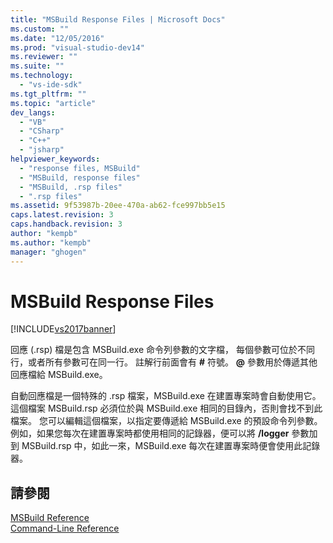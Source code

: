 ```yaml
---
title: "MSBuild Response Files | Microsoft Docs"
ms.custom: ""
ms.date: "12/05/2016"
ms.prod: "visual-studio-dev14"
ms.reviewer: ""
ms.suite: ""
ms.technology: 
  - "vs-ide-sdk"
ms.tgt_pltfrm: ""
ms.topic: "article"
dev_langs: 
  - "VB"
  - "CSharp"
  - "C++"
  - "jsharp"
helpviewer_keywords: 
  - "response files, MSBuild"
  - "MSBuild, response files"
  - "MSBuild, .rsp files"
  - ".rsp files"
ms.assetid: 9f53987b-20ee-470a-ab62-fce997bb5e15
caps.latest.revision: 3
caps.handback.revision: 3
author: "kempb"
ms.author: "kempb"
manager: "ghogen"
---
```

# MSBuild Response Files
[!INCLUDE[vs2017banner](../code-quality/includes/vs2017banner.md)]

回應 \(.rsp\) 檔是包含 MSBuild.exe 命令列參數的文字檔，  每個參數可位於不同行，或者所有參數可在同一行。  註解行前面會有 **\#** 符號。  **@** 參數用於傳遞其他回應檔給 MSBuild.exe。  
  
 自動回應檔是一個特殊的 .rsp 檔案，MSBuild.exe 在建置專案時會自動使用它。  這個檔案 MSBuild.rsp 必須位於與 MSBuild.exe 相同的目錄內，否則會找不到此檔案。  您可以編輯這個檔案，以指定要傳遞給 MSBuild.exe 的預設命令列參數。  例如，如果您每次在建置專案時都使用相同的記錄器，便可以將 **\/logger** 參數加到 MSBuild.rsp 中，如此一來，MSBuild.exe 每次在建置專案時便會使用此記錄器。  
  
## 請參閱  
 [MSBuild Reference](../msbuild/msbuild-reference.md)   
 [Command\-Line Reference](../msbuild/msbuild-command-line-reference.md)